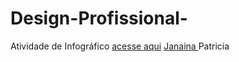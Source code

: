 # Design-Profissional-

Atividade de Infográfico [acesse aqui](https://www.linkedin.com/pulse/hard-e-soft-skills-o-que-s%C3%A3o-qual-import%C3%A2ncia-vitor-freitas-menezes?originalSubdomain=pt)
[Janaina ](https://github.com/Janaina-paiva?tab=following)
Patricia
